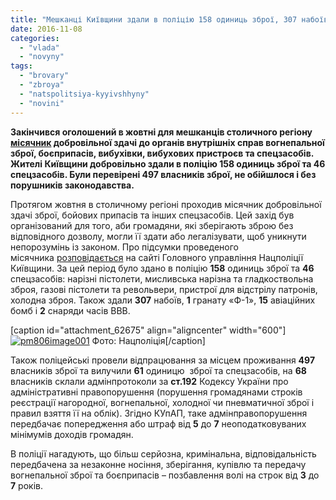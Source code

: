 ```yaml
---
title: "Мешканці Київщини здали в поліцію 158 одиниць зброї, 307 набоїв та 15 авіаційних бомб"
date: 2016-11-08
categories: 
  - "vlada"
  - "novyny"
tags: 
  - "brovary"
  - "zbroya"
  - "natspolitsiya-kyyivshhyny"
  - "novini"
---
```


**Закінчився оголошений в жовтні для мешканців столичного регіону [місячник](https://mpz.brovary.org/z-1-zhovtnya-rozpochavsya-misyachnyk-dobrovilnoyi-zdachi-zbroyi/) добровільної здачі до органів внутрішніх справ вогнепальної зброї, боєприпасів, вибухівки, вибухових пристроєв та спецзасобів. Жителі Київщини добровільно здали в поліцію 158 одиниць зброї та 46 спецзасобів. Були перевірені 497 власників зброї, не обійшлося і без порушників законодавства.**

Протягом жовтня в столичному регіоні проходив місячник добровільної здачі зброї, бойових припасів та інших спецзасобів. Цей захід був організований для того, аби громадяни, які зберігають зброю без відповідного дозволу, могли її здати або легалізувати, щоб уникнути непорозумінь із законом. Про підсумки проведеного місячника [розповідається](https://kv.npu.gov.ua/uk/publish/article/221855) на сайті Головного управління Нацполіції Київщини. За цей період було здано в поліцію **158** одиниць зброї та **46** спецзасобів: нарізні пістолети, мисливська нарізна та гладкоствольна зброя, газові пістолети та револьвери, пристрої для відстрілу патронів, холодна зброя. Також здали **307** набоїв, **1** гранату «Ф-1», **15** авіаційних бомб і **2** снаряди часів ВВВ.

\[caption id="attachment\_62675" align="aligncenter" width="600"\][![pm806image001](https://mpz.brovary.org/wp-content/uploads/2016/11/PM806image001.jpg)](https://mpz.brovary.org/wp-content/uploads/2016/11/PM806image001.jpg) Фото: Нацполіція\[/caption\]

Також поліцейські провели відпрацювання за місцем проживання **497** власників зброї та вилучили **61** одиницю  зброї та спецзасобів, на **68** власників склали адмінпротоколи за **ст.192** Кодексу України про адміністративні правопорушення (порушення громадянами строків реєстрації нагородної, вогнепальної, холодної чи пневматичної зброї і правил взяття її на облік). Згідно КУпАП, таке адмінправопорушення передбачає попередження або штраф від **5** до **7** неоподатковуваних мінімумів доходів громадян.

В поліції нагадують, що більш серйозна, кримінальна, відповідальність передбачена за незаконне носіння, зберігання, купівлю та передачу вогнепальної зброї та боєприпасів – позбавлення волі на строк від **3** до **7** років.
